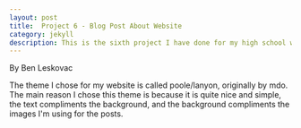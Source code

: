 ```yaml
---
layout: post
title:  Project 6 - Blog Post About Website
category: jekyll 
description: This is the sixth project I have done for my high school web design class
---
```


By Ben Leskovac

  The theme I chose for my website is called poole/lanyon, originally by mdo. The main reason I chose this theme is because it is quite nice and simple, the text compliments the background, and the background compliments the images I'm using for the posts.
